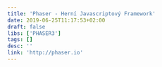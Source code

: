 ```yaml
---
title: 'Phaser - Herní Javascriptový Framework'
date: 2019-06-25T11:17:53+02:00
draft: false
libs: ['PHASER3']
tags: []
desc: ''
link: 'http://phaser.io'
---
```

